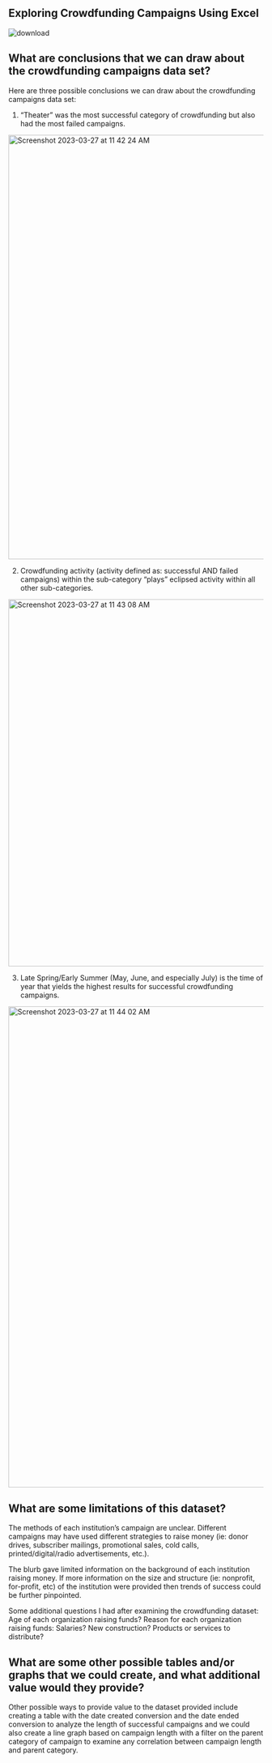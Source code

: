## Exploring Crowdfunding Campaigns Using Excel 

![download](https://user-images.githubusercontent.com/105945908/192166415-31f3982b-67b6-4121-baef-ae9bfd5f6417.jpg)


## **What are conclusions that we can draw about the crowdfunding campaigns data set?**

Here are three possible conclusions we can draw about the crowdfunding campaigns data set:
1) “Theater” was the most successful category of crowdfunding but also had the most failed campaigns.

<img width="838" alt="Screenshot 2023-03-27 at 11 42 24 AM" src="https://user-images.githubusercontent.com/105945908/227993256-8f829f06-3722-42de-9d55-cac020d52c1d.png">





2) Crowdfunding activity (activity defined as: successful AND failed campaigns) within the sub-category “plays” eclipsed activity within all other sub-categories.

<img width="725" alt="Screenshot 2023-03-27 at 11 43 08 AM" src="https://user-images.githubusercontent.com/105945908/227993581-aecd2737-13cc-4109-8cdf-7798672bd33e.png">




3) Late Spring/Early Summer (May, June, and especially July) is the time of year that yields the highest results for successful crowdfunding campaigns.

<img width="950" alt="Screenshot 2023-03-27 at 11 44 02 AM" src="https://user-images.githubusercontent.com/105945908/227993664-f2777945-14a2-447d-bbe8-9a96116af2b3.png">




## **What are some limitations of this dataset?**

The methods of each institution’s campaign are unclear.  Different campaigns may have used different strategies to raise money (ie: donor drives, subscriber mailings, promotional sales, cold calls, printed/digital/radio advertisements, etc.). 

The blurb gave limited information on the background of each institution raising money.  If more information on the size and structure (ie: nonprofit, for-profit, etc) of the institution were provided then trends of success could be further pinpointed.   

Some additional questions I had after examining the crowdfunding dataset:  Age of each organization raising funds?  Reason for each organization raising funds:  Salaries? New construction? Products or services to distribute?





## **What are some other possible tables and/or graphs that we could create, and what additional value would they provide?**

Other possible ways to provide value to the dataset provided include creating a table with the date created conversion and the date ended conversion to analyze the length of successful campaigns and we could also create a line graph based on campaign length with a filter on the parent category of campaign to examine any correlation between campaign length and parent category.
